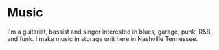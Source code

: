# Music

I'm a guitarist, bassist and singer interested in blues, garage, punk, R&B, and funk.  I make music in storage unit here in Nashville Tennessee.



